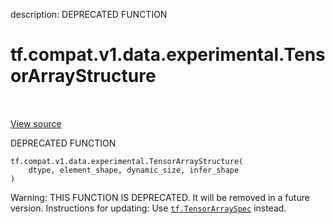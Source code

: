 description: DEPRECATED FUNCTION

<div itemscope itemtype="http://developers.google.com/ReferenceObject">
<meta itemprop="name" content="tf.compat.v1.data.experimental.TensorArrayStructure" />
<meta itemprop="path" content="Stable" />
</div>

# tf.compat.v1.data.experimental.TensorArrayStructure

<!-- Insert buttons and diff -->

<table class="tfo-notebook-buttons tfo-api nocontent" align="left">

</table>

<a target="_blank" href="/code/stable/tensorflow/python/data/util/structure.py">View source</a>



DEPRECATED FUNCTION

<pre class="devsite-click-to-copy prettyprint lang-py tfo-signature-link">
<code>tf.compat.v1.data.experimental.TensorArrayStructure(
    dtype, element_shape, dynamic_size, infer_shape
)
</code></pre>



<!-- Placeholder for "Used in" -->

Warning: THIS FUNCTION IS DEPRECATED. It will be removed in a future version.
Instructions for updating:
Use <a href="../../../../../tf/TensorArraySpec.md"><code>tf.TensorArraySpec</code></a> instead.